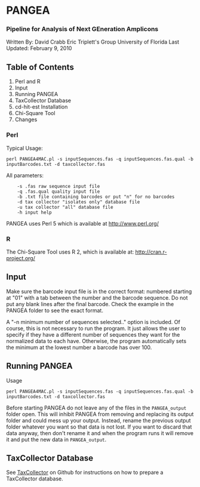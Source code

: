 # PANGEA
### Pipeline for Analysis of Next GEneration Amplicons

Written By: David Crabb
Eric Triplett's Group
University of Florida
Last Updated: February 9, 2010

## Table of Contents

1. Perl and R
2. Input
3. Running PANGEA
4. TaxCollector Database
5. cd-hit-est Installation
6. Chi-Square Tool
7. Changes
 
### Perl
Typical Usage:

	perl PANGEA4MAC.pl -s inputSequences.fas -q inputSequences.fas.qual -b inputBarcodes.txt -d taxcollector.fas


All parameters:

		-s .fas raw sequence input file
		-q .fas.qual quality input file
		-b .txt file containing barcodes or put "n" for no barcodes
		-d tax collector "isolates only" database file
		-u tax collector "all" database file
		-h input help

PANGEA uses Perl 5  which is available at
http://www.perl.org/

### R

The Chi-Square Tool uses R 2, which is available at:
http://cran.r-project.org/

## Input

Make sure the barcode input file is in the correct format: numbered starting at "01" with a tab between the number and the barcode sequence. Do not put any blank lines after the final barcode. Check the example in the PANGEA folder to see the exact format.

A "-n minimum number of sequences selected.." option is included. Of course, this is not necessary to run the program. It just allows the user to specify if they have a different number of sequences they want for the normalized data to each have. Otherwise, the program  automatically sets the minimum at the lowest number a barcode has over 100.

## Running PANGEA

Usage

	perl PANGEA4MAC.pl -s inputSequences.fas -q inputSequences.fas.qual -b inputBarcodes.txt -d taxcollector.fas

Before starting PANGEA do not leave any of the files in the `PANGEA_output` folder open. This will inhibit PANGEA from removing and replacing its output folder and could mess up your output. Instead, rename the previous output folder whatever you want so that data is not lost. If you want to discard that data anyway, then don't rename it and when the program runs it will remove it and put the new data in `PANGEA_output`.

## TaxCollector Database

See [TaxCollector](https://github.com/audy/taxcollector/tree/publication) on Github for instructions on how to prepare a TaxCollector database.

